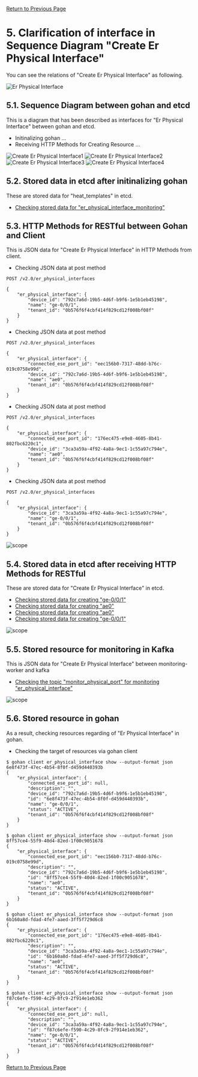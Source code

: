 [Return to Previous Page](00_vpn_gateway.md)

# 5. Clarification of interface in Sequence Diagram "Create Er Physical Interface"
You can see the relations of "Create Er Physical Interface" as following.

![Er Physical Interface](resource/gohan_investigate_for_vpngw.006.png)

## 5.1. Sequence Diagram between gohan and etcd
This is a diagram that has been described as interfaces for "Er Physical Interface" between gohan and etcd.

* Initinalizing gohan ...
* Receiving HTTP Methods for Creating Resource ...

![Create Er Physical Interface1](diag/ESI_Sequence_Diagram_for_VPN_Gateway.007.png)
![Create Er Physical Interface2](diag/ESI_Sequence_Diagram_for_VPN_Gateway.008.png)
![Create Er Physical Interface3](diag/ESI_Sequence_Diagram_for_VPN_Gateway.009.png)
![Create Er Physical Interface4](diag/ESI_Sequence_Diagram_for_VPN_Gateway.010.png)

## 5.2. Stored data in etcd after initinalizing gohan
These are stored data for "heat_templates" in etcd.

* [Checking stored data for "er_physical_interface_monitoring"](../heat_template/er_physical_interface_monitoring.md)


## 5.3. HTTP Methods for RESTful between Gohan and Client
This is JSON data for "Create Er Physical Interface" in HTTP Methods from client.

* Checking JSON data at post method
```
POST /v2.0/er_physical_interfaces
```
```
{
    "er_physical_interface": {
        "device_id": "792c7a6d-19b5-4d6f-b9f6-1e5b1eb45198",
        "name": "ge-0/0/1",
        "tenant_id": "0b576f6f4cbf414f829cd12f008bf08f"
    }
}
```
* Checking JSON data at post method
```
POST /v2.0/er_physical_interfaces
```
```
{
    "er_physical_interface": {
        "connected_ese_port_id": "eec156b0-7317-48dd-b76c-019c0758e99d",
        "device_id": "792c7a6d-19b5-4d6f-b9f6-1e5b1eb45198",
        "name": "ae0",
        "tenant_id": "0b576f6f4cbf414f829cd12f008bf08f"
    }
}
```
* Checking JSON data at post method
```
POST /v2.0/er_physical_interfaces
```
```
{
    "er_physical_interface": {
        "connected_ese_port_id": "176ec475-e9e8-4605-8b41-802fbc6220c1",
        "device_id": "3ca3a59a-4f92-4a8a-9ec1-1c55a97c794e",
        "name": "ae0",
        "tenant_id": "0b576f6f4cbf414f829cd12f008bf08f"
    }
}
```
* Checking JSON data at post method
```
POST /v2.0/er_physical_interfaces
```
```
{
    "er_physical_interface": {
        "device_id": "3ca3a59a-4f92-4a8a-9ec1-1c55a97c794e",
        "name": "ge-0/0/1",
        "tenant_id": "0b576f6f4cbf414f829cd12f008bf08f"
    }
}
```
![scope](../images/esi_interface.004.png)


## 5.4. Stored data in etcd after receiving HTTP Methods for RESTful
These are stored data for "Create Er Physical Interface" in etcd.

* [Checking stored data for creating "ge-0/0/1"](stored_in_etcd/CreateErPhysicalInterface_01.md)
* [Checking stored data for creating "ae0"](stored_in_etcd/CreateErPhysicalInterface_02.md)
* [Checking stored data for creating "ae0"](stored_in_etcd/CreateErPhysicalInterface_03.md)
* [Checking stored data for creating "ge-0/0/1"](stored_in_etcd/CreateErPhysicalInterface_04.md)

![scope](../images/esi_interface.005.png)


## 5.5. Stored resource for monitoring in Kafka
This is JSON data for "Create Er Physical Interface" between monitoring-worker and kafka

* [Checking the topic "monitor_physical_port" for monitoring "er_physical_interface"](stored_in_kafka/CreateErPhysicalInterface_01.md)

![scope](../images/esi_interface.007.png)


## 5.6. Stored resource in gohan
As a result, checking resources regarding of "Er Physical Interface" in gohan.

* Checking the target of resources via gohan client
```
$ gohan client er_physical_interface show --output-format json 6e8f473f-47ec-4b54-8f0f-d459d440393b
{
    "er_physical_interface": {
        "connected_ese_port_id": null,
        "description": "",
        "device_id": "792c7a6d-19b5-4d6f-b9f6-1e5b1eb45198",
        "id": "6e8f473f-47ec-4b54-8f0f-d459d440393b",
        "name": "ge-0/0/1",
        "status": "ACTIVE",
        "tenant_id": "0b576f6f4cbf414f829cd12f008bf08f"
    }
}
```
```
$ gohan client er_physical_interface show --output-format json 8ff57ce4-55f9-40d4-82ed-1f00c9051678
{
    "er_physical_interface": {
        "connected_ese_port_id": "eec156b0-7317-48dd-b76c-019c0758e99d",
        "description": "",
        "device_id": "792c7a6d-19b5-4d6f-b9f6-1e5b1eb45198",
        "id": "8ff57ce4-55f9-40d4-82ed-1f00c9051678",
        "name": "ae0",
        "status": "ACTIVE",
        "tenant_id": "0b576f6f4cbf414f829cd12f008bf08f"
    }
}
```
```
$ gohan client er_physical_interface show --output-format json 6b160a8d-fdad-4fe7-aaed-3ff5f729d6c8
{
    "er_physical_interface": {
        "connected_ese_port_id": "176ec475-e9e8-4605-8b41-802fbc6220c1",
        "description": "",
        "device_id": "3ca3a59a-4f92-4a8a-9ec1-1c55a97c794e",
        "id": "6b160a8d-fdad-4fe7-aaed-3ff5f729d6c8",
        "name": "ae0",
        "status": "ACTIVE",
        "tenant_id": "0b576f6f4cbf414f829cd12f008bf08f"
    }
}
```
```
$ gohan client er_physical_interface show --output-format json f87c6efe-f590-4c29-8fc9-2f914e1eb362
{
    "er_physical_interface": {
        "connected_ese_port_id": null,
        "description": "",
        "device_id": "3ca3a59a-4f92-4a8a-9ec1-1c55a97c794e",
        "id": "f87c6efe-f590-4c29-8fc9-2f914e1eb362",
        "name": "ge-0/0/1",
        "status": "ACTIVE",
        "tenant_id": "0b576f6f4cbf414f829cd12f008bf08f"
    }
}
```


[Return to Previous Page](00_vpn_gateway.md)
